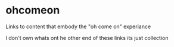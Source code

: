 # ohcomeon
Links to content that embody the "oh come on" experiance

I don't own whats ont he other end of these links its just collection
